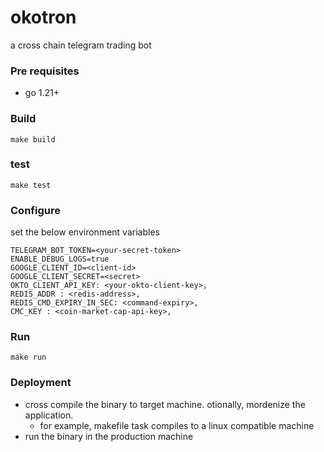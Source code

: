 # okotron
a cross chain telegram trading bot

### Pre requisites
- go 1.21+

### Build
```
make build
```

### test
```
make test
```

### Configure
set the below environment variables
```
TELEGRAM_BOT_TOKEN=<your-secret-token>
ENABLE_DEBUG_LOGS=true
GOOGLE_CLIENT_ID=<client-id>
GOOGLE_CLIENT_SECRET=<secret>
OKTO_CLIENT_API_KEY: <your-okto-client-key>,
REDIS_ADDR : <redis-address>,
REDIS_CMD_EXPIRY_IN_SEC: <command-expiry>,
CMC_KEY : <coin-market-cap-api-key>,
```

### Run
```
make run
```

### Deployment
- cross compile the binary to target machine. otionally, mordenize the application.
    - for example, makefile task compiles to a linux compatible machine
- run the binary in the production machine